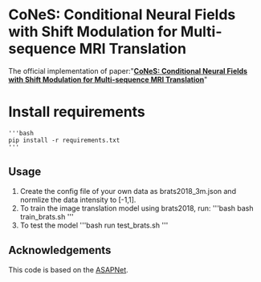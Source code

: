 # CoNeS: Conditional Neural Fields with Shift Modulation for Multi-sequence MRI Translation
The official implementation of paper:"**[CoNeS: Conditional Neural Fields with Shift Modulation for Multi-sequence MRI Translation](https://arxiv.org/abs/2309.03320)**"

# Install requirements
    '''bash
    pip install -r requirements.txt
    '''

## Usage
1. Create the config file of your own data as brats2018_3m.json and normlize the data intensity to [-1,1].
2. To train the image translation model using brats2018, run:
    '''bash
    bash train_brats.sh
    '''
3. To test the model
    '''bash
    run test_brats.sh
    '''
## Acknowledgements
This code is based on the [ASAPNet](https://github.com/tamarott/ASAPNet.git).
